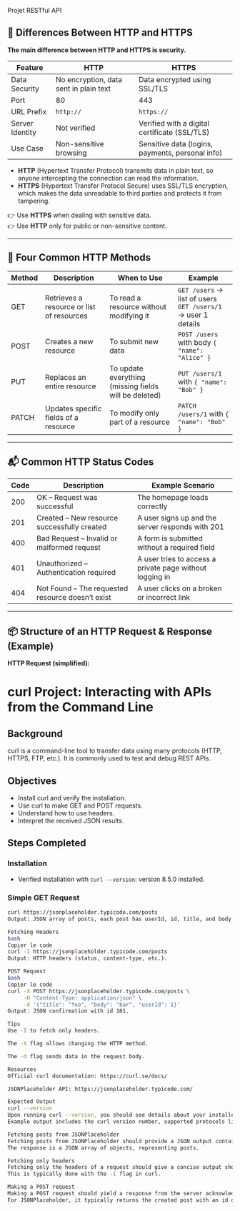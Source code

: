 Projet RESTful API

## 🔐 Differences Between HTTP and HTTPS

**The main difference between HTTP and HTTPS is security.**

| Feature           | HTTP                                      | HTTPS                                                  |
|-------------------|--------------------------------------------|---------------------------------------------------------|
| Data Security     | No encryption, data sent in plain text     | Data encrypted using SSL/TLS                           |
| Port              | 80                                         | 443                                                     |
| URL Prefix        | `http://`                                  | `https://`                                              |
| Server Identity   | Not verified                               | Verified with a digital certificate (SSL/TLS)           |
| Use Case          | Non-sensitive browsing                     | Sensitive data (logins, payments, personal info)        |

- **HTTP** (Hypertext Transfer Protocol) transmits data in plain text, so anyone intercepting the connection can read the information.
- **HTTPS** (Hypertext Transfer Protocol Secure) uses SSL/TLS encryption, which makes the data unreadable to third parties and protects it from tampering.

👉 Use **HTTPS** when dealing with sensitive data.  
👉 Use **HTTP** only for public or non-sensitive content.

---

## 📡 Four Common HTTP Methods

| Method | Description                                | When to Use                                             | Example                                                   |
|--------|--------------------------------------------|----------------------------------------------------------|-----------------------------------------------------------|
| GET    | Retrieves a resource or list of resources  | To read a resource without modifying it                 | `GET /users` → list of users<br>`GET /users/1` → user 1 details |
| POST   | Creates a new resource                     | To submit new data                                      | `POST /users` with body `{ "name": "Alice" }`             |
| PUT    | Replaces an entire resource                | To update everything (missing fields will be deleted)   | `PUT /users/1` with `{ "name": "Bob" }`                   |
| PATCH  | Updates specific fields of a resource      | To modify only part of a resource                       | `PATCH /users/1` with `{ "name": "Bob" }`                 |

---

## 📬 Common HTTP Status Codes

| Code | Description                                     | Example Scenario                                                                 |
|------|-------------------------------------------------|----------------------------------------------------------------------------------|
| 200  | OK – Request was successful                     | The homepage loads correctly                                                     |
| 201  | Created – New resource successfully created     | A user signs up and the server responds with 201                                 | 
| 400  | Bad Request – Invalid or malformed request      | A form is submitted without a required field                                     |
| 401  | Unauthorized – Authentication required          | A user tries to access a private page without logging in                         |
| 404  | Not Found – The requested resource doesn’t exist| A user clicks on a broken or incorrect link                                      |

---

## 📦 Structure of an HTTP Request & Response (Example)

**HTTP Request (simplified):**


# curl Project: Interacting with APIs from the Command Line

## Background
curl is a command-line tool to transfer data using many protocols (HTTP, HTTPS, FTP, etc.). It is commonly used to test and debug REST APIs.

## Objectives
- Install curl and verify the installation.
- Use curl to make GET and POST requests.
- Understand how to use headers.
- Interpret the received JSON results.

## Steps Completed

### Installation
- Verified installation with `curl --version`: version 8.5.0 installed.

### Simple GET Request
```bash
curl https://jsonplaceholder.typicode.com/posts
Output: JSON array of posts, each post has userId, id, title, and body.

Fetching Headers
bash
Copier le code
curl -I https://jsonplaceholder.typicode.com/posts
Output: HTTP headers (status, content-type, etc.).

POST Request
bash
Copier le code
curl -X POST https://jsonplaceholder.typicode.com/posts \
     -H "Content-Type: application/json" \
     -d '{"title": "foo", "body": "bar", "userId": 1}'
Output: JSON confirmation with id 101.

Tips
Use -I to fetch only headers.

The -X flag allows changing the HTTP method.

The -d flag sends data in the request body.

Resources
Official curl documentation: https://curl.se/docs/

JSONPlaceholder API: https://jsonplaceholder.typicode.com/

Expected Output
curl --version
Upon running curl --version, you should see details about your installed version of curl, including supported protocols.
Example output includes the curl version number, supported protocols like HTTP, HTTPS, FTP, and libraries used.

Fetching posts from JSONPlaceholder
Fetching posts from JSONPlaceholder should provide a JSON output containing various posts, each having attributes like userId, id, title, and body.
The response is a JSON array of objects, representing posts.

Fetching only headers
Fetching only the headers of a request should give a concise output showing status codes and headers without the actual content.
This is typically done with the -I flag in curl.

Making a POST request
Making a POST request should yield a response from the server acknowledging the reception of the data.
For JSONPlaceholder, it typically returns the created post with an id of 101, since it simulates the creation but does not persist the new data.
